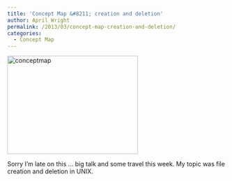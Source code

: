 ```yaml
---
title: 'Concept Map &#8211; creation and deletion'
author: April Wright
permalink: /2013/03/concept-map-creation-and-deletion/
categories:
  - Concept Map
---
```

[<img class="alignnone size-medium wp-image-1993" alt="conceptmap" src="http://teaching.software-carpentry.org/wp-content/uploads/2013/03/conceptmap-300x225.png" width="300" height="225" />][1]

Sorry I&#8217;m late on this &#8230; big talk and some travel this week. My topic was file creation and deletion in UNIX.

 [1]: http://teaching.software-carpentry.org/wp-content/uploads/2013/03/conceptmap.png
